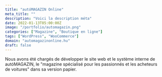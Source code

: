 ```yaml
---
title: "autóMAGAZIN Online"
meta_title: ""
description: "Voici la description méta"
date: 2022-01-13T05:00:00Z
image: "/portfolio/automagazin.png"
categories: ["Magazine", "Boutique en ligne"]
tags: ["WordPress", "WooCommerce"]
domain: "automagazinonline.hu"
draft: false
---
```


Nous avons été chargés de développer le site web et le système interne de autóMAGAZIN, le "magazine spécialisé pour les passionnés et les acheteurs de voitures" dans sa version papier.
